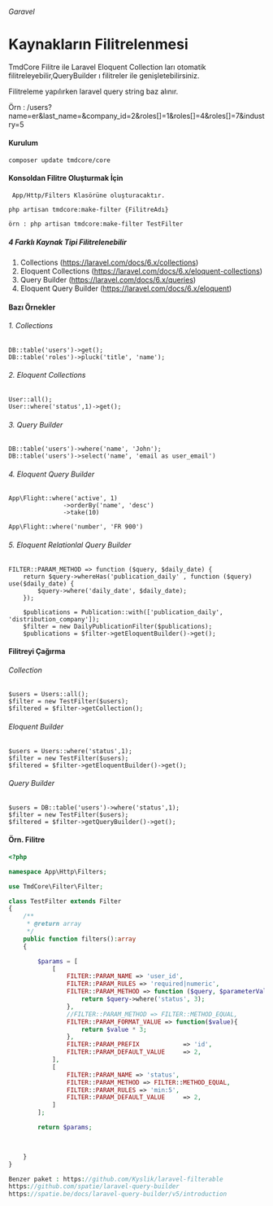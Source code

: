 ###### Garavel

# **Kaynakların Filitrelenmesi**


TmdCore Filitre ile Laravel Eloquent Collection ları otomatik filitreleyebilir,QueryBuilder ı filitreler ile genişletebilirsiniz.

Filitreleme yapılırken laravel query string baz alınır.

Örn : /users?name=er&last_name=&company_id=2&roles[]=1&roles[]=4&roles[]=7&industry=5



#### Kurulum
    composer update tmdcore/core
   
#### Konsoldan Filitre Oluşturmak İçin
` App/Http/Filters Klasörüne oluşturacaktır.`  


    php artisan tmdcore:make-filter {FilitreAdı}

    örn : php artisan tmdcore:make-filter TestFilter

##### 4 Farklı Kaynak Tipi Filitrelenebilir

1. Collections (https://laravel.com/docs/6.x/collections)
2. Eloquent Collections (https://laravel.com/docs/6.x/eloquent-collections)
3. Query Builder (https://laravel.com/docs/6.x/queries)
4. Eloquent Query Builder (https://laravel.com/docs/6.x/eloquent)


#### Bazı Örnekler
###### 1. Collections
    DB::table('users')->get();
    DB::table('roles')->pluck('title', 'name');
    
###### 2. Eloquent Collections
    User::all();
    User::where('status',1)->get();  
      
###### 3. Query Builder
    DB::table('users')->where('name', 'John');
    DB::table('users')->select('name', 'email as user_email') 
          
###### 4. Eloquent Query Builder
    App\Flight::where('active', 1)
                   ->orderBy('name', 'desc')
                   ->take(10)
                   
    App\Flight::where('number', 'FR 900')                   

###### 5. Eloquent Relationlal Query Builder
    FILTER::PARAM_METHOD => function ($query, $daily_date) {
        return $query->whereHas('publication_daily' , function ($query) use($daily_date) {
            $query->where('daily_date', $daily_date);
        });
        
        $publications = Publication::with(['publication_daily', 'distribution_company']);
        $filter = new DailyPublicationFilter($publications);
        $publications = $filter->getEloquentBuilder()->get();
                            
#### Filitreyi Çağırma

###### Collection
    $users = Users::all();
    $filter = new TestFilter($users);
    $filtered = $filter->getCollection();

###### Eloquent Builder

    $users = Users::where('status',1);
    $filter = new TestFilter($users);
    $filtered = $filter->getEloquentBuilder()->get();
    
###### Query Builder

    $users = DB::table('users')->where('status',1);
    $filter = new TestFilter($users);
    $filtered = $filter->getQueryBuilder()->get();    
    
#### Örn. Filitre
```php
<?php

namespace App\Http\Filters;

use TmdCore\Filter\Filter;

class TestFilter extends Filter
{
    /**
     * @return array
     */
    public function filters():array
    {

        $params = [
            [
                FILTER::PARAM_NAME => 'user_id',
                FILTER::PARAM_RULES => 'required|numeric',
                FILTER::PARAM_METHOD => function ($query, $parameterValue) {
                    return $query->where('status', 3);
                },
                //FILTER::PARAM_METHOD => FILTER::METHOD_EQUAL,
                FILTER::PARAM_FORMAT_VALUE => function($value){
                    return $value * 3;
                },
                FILTER::PARAM_PREFIX            => 'id',
                FILTER::PARAM_DEFAULT_VALUE     => 2,
            ],
            [
                FILTER::PARAM_NAME => 'status',
                FILTER::PARAM_METHOD => FILTER::METHOD_EQUAL,
                FILTER::PARAM_RULES => 'min:5',
                FILTER::PARAM_DEFAULT_VALUE     => 2,
            ]
        ];

        return $params;
      


    }
}

Benzer paket : https://github.com/Kyslik/laravel-filterable
https://github.com/spatie/laravel-query-builder
https://spatie.be/docs/laravel-query-builder/v5/introduction
```
